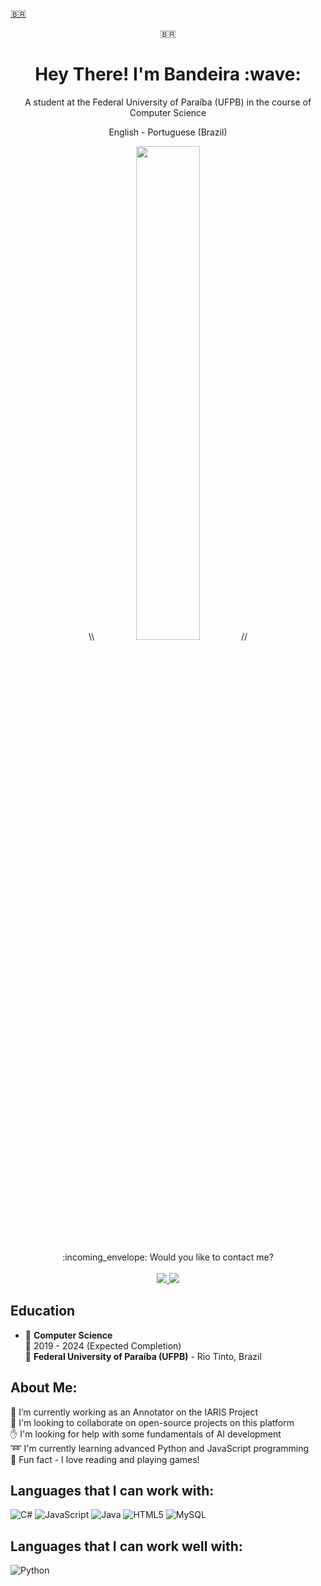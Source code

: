 [🇧🇷](https://github.com/Manacae/Manacae/tree/main-pt)

<p align="center">
 🇧🇷<https://github.com/Manacae/Manacae/tree/main-pt>
</p>
<h1 align="center">Hey There! I'm Bandeira :wave: </h1>

<p align="center">
 A student at the Federal University of Paraíba (UFPB) in the course of Computer Science
</p>

<p align="center">
 English - Portuguese (Brazil)
</p>

<p align="center">
 \\ <img style="width: 45%;" src="https://github-readme-stats.vercel.app/api/top-langs/?username=Manacae&theme=radical&layout=compact"/> //
</p>

<p align="center">
:incoming_envelope: Would you like to contact me? <br/><br/>
 <a href="mailto:amandab.campelo15@gmail.com?">
  <img src="https://img.shields.io/badge/gmail-%23DD0031.svg?&style=for-the-badge&logo=gmail&logoColor=white"/>
 </a>
  <a href="https://www.linkedin.com/in/amanda-bandeira-7919a228b/">
    <img src="https://img.shields.io/badge/linkedin-%230077B5.svg?&style=for-the-badge&logo=linkedin&logoColor=white" />
  </a>
</p>

## Education

- :page_facing_up: **Computer Science**\
:date: 2019 - 2024 (Expected Completion)\
:school: **Federal University of Paraíba (UFPB)** - Rio Tinto, Brazil

## About Me:
:key: I’m currently working as an Annotator on the IARIS Project<br>:open_hands: I'm looking to collaborate on open-source projects on this platform<br>:hand: I'm looking for help with some fundamentals of AI development<br>:loop: I'm currently learning advanced Python and JavaScript programming<br>:high_brightness: Fun fact - I love reading and playing games!

## Languages that I can work with:
![C#](https://img.shields.io/badge/c%23-%23239120.svg?style=for-the-badge&logo=csharp&logoColor=white) ![JavaScript](https://img.shields.io/badge/javascript-%23323330.svg?style=for-the-badge&logo=javascript&logoColor=%23F7DF1E) ![Java](https://img.shields.io/badge/java-%23ED8B00.svg?style=for-the-badge&logo=openjdk&logoColor=white) ![HTML5](https://img.shields.io/badge/html5-%23E34F26.svg?style=for-the-badge&logo=html5&logoColor=white) ![MySQL](https://img.shields.io/badge/mysql-%2300000f.svg?style=for-the-badge&logo=mysql&logoColor=white)

## Languages that I can work well with:
![Python](https://img.shields.io/badge/python-3670A0?style=for-the-badge&logo=python&logoColor=ffdd54)

<!-- Created with help of GPRM ( https://gprm.itsvg.in ), and alexandresanlim Badges4-README.md-Profile repository, as well as inspiration  -->
